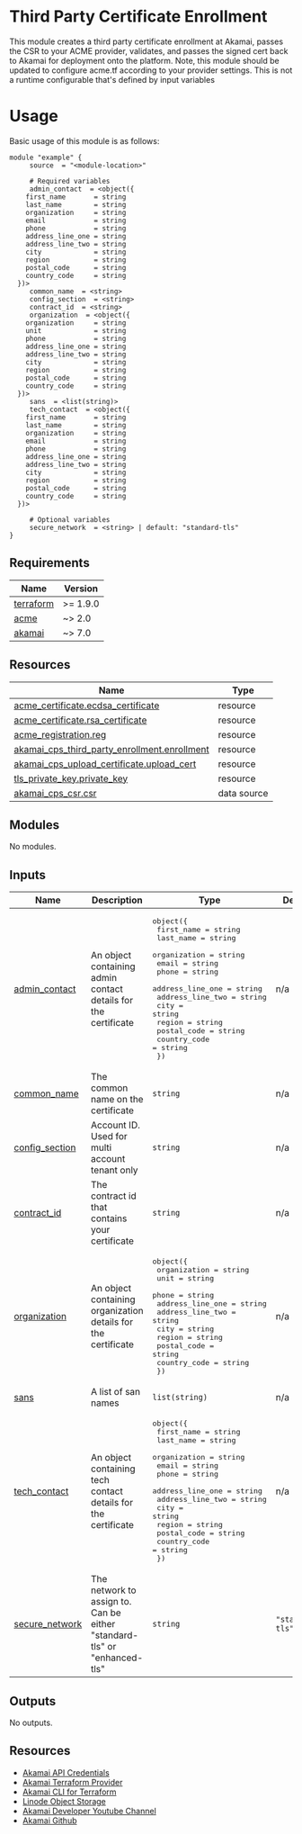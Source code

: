 <!-- BEGIN_TF_DOCS -->

# Third Party Certificate Enrollment

This module creates a third party certificate enrollment at Akamai, passes
the CSR to your ACME provider, validates, and passes the signed cert back
to Akamai for deployment onto the platform. Note, this module should be
updated to configure acme.tf according to your provider settings. This is
not a runtime configurable that's defined by input variables

# Usage
Basic usage of this module is as follows:

```hcl
module "example" {
  	 source  = "<module-location>"
  
	 # Required variables
  	 admin_contact  = <object({
    first_name       = string
    last_name        = string
    organization     = string
    email            = string
    phone            = string
    address_line_one = string
    address_line_two = string
    city             = string
    region           = string
    postal_code      = string
    country_code     = string
  })>
  	 common_name  = <string>
  	 config_section  = <string>
  	 contract_id  = <string>
  	 organization  = <object({
    organization     = string
    unit             = string
    phone            = string
    address_line_one = string
    address_line_two = string
    city             = string
    region           = string
    postal_code      = string
    country_code     = string
  })>
  	 sans  = <list(string)>
  	 tech_contact  = <object({
    first_name       = string
    last_name        = string
    organization     = string
    email            = string
    phone            = string
    address_line_one = string
    address_line_two = string
    city             = string
    region           = string
    postal_code      = string
    country_code     = string
  })>
  
	 # Optional variables
  	 secure_network  = <string> | default: "standard-tls"
}
 ```

## Requirements

| Name | Version |
|------|---------|
| <a name="requirement_terraform"></a> [terraform](#requirement\_terraform) | >= 1.9.0 |
| <a name="requirement_acme"></a> [acme](#requirement\_acme) | ~> 2.0 |
| <a name="requirement_akamai"></a> [akamai](#requirement\_akamai) | ~> 7.0 |

## Resources

| Name | Type |
|------|------|
| [acme_certificate.ecdsa_certificate](https://registry.terraform.io/providers/vancluever/acme/latest/docs/resources/certificate) | resource |
| [acme_certificate.rsa_certificate](https://registry.terraform.io/providers/vancluever/acme/latest/docs/resources/certificate) | resource |
| [acme_registration.reg](https://registry.terraform.io/providers/vancluever/acme/latest/docs/resources/registration) | resource |
| [akamai_cps_third_party_enrollment.enrollment](https://registry.terraform.io/providers/akamai/akamai/latest/docs/resources/cps_third_party_enrollment) | resource |
| [akamai_cps_upload_certificate.upload_cert](https://registry.terraform.io/providers/akamai/akamai/latest/docs/resources/cps_upload_certificate) | resource |
| [tls_private_key.private_key](https://registry.terraform.io/providers/hashicorp/tls/latest/docs/resources/private_key) | resource |
| [akamai_cps_csr.csr](https://registry.terraform.io/providers/akamai/akamai/latest/docs/data-sources/cps_csr) | data source |

## Modules

No modules.

## Inputs

| Name | Description | Type | Default | Required |
|------|-------------|------|---------|:--------:|
| <a name="input_admin_contact"></a> [admin\_contact](#input\_admin\_contact) | An object containing admin contact details for the certificate | <pre>object({<br/>    first_name       = string<br/>    last_name        = string<br/>    organization     = string<br/>    email            = string<br/>    phone            = string<br/>    address_line_one = string<br/>    address_line_two = string<br/>    city             = string<br/>    region           = string<br/>    postal_code      = string<br/>    country_code     = string<br/>  })</pre> | n/a | yes |
| <a name="input_common_name"></a> [common\_name](#input\_common\_name) | The common name on the certificate | `string` | n/a | yes |
| <a name="input_config_section"></a> [config\_section](#input\_config\_section) | Account ID. Used for multi account tenant only | `string` | n/a | yes |
| <a name="input_contract_id"></a> [contract\_id](#input\_contract\_id) | The contract id that contains your certificate | `string` | n/a | yes |
| <a name="input_organization"></a> [organization](#input\_organization) | An object containing organization details for the certificate | <pre>object({<br/>    organization     = string<br/>    unit             = string<br/>    phone            = string<br/>    address_line_one = string<br/>    address_line_two = string<br/>    city             = string<br/>    region           = string<br/>    postal_code      = string<br/>    country_code     = string<br/>  })</pre> | n/a | yes |
| <a name="input_sans"></a> [sans](#input\_sans) | A list of san names | `list(string)` | n/a | yes |
| <a name="input_tech_contact"></a> [tech\_contact](#input\_tech\_contact) | An object containing tech contact details for the certificate | <pre>object({<br/>    first_name       = string<br/>    last_name        = string<br/>    organization     = string<br/>    email            = string<br/>    phone            = string<br/>    address_line_one = string<br/>    address_line_two = string<br/>    city             = string<br/>    region           = string<br/>    postal_code      = string<br/>    country_code     = string<br/>  })</pre> | n/a | yes |
| <a name="input_secure_network"></a> [secure\_network](#input\_secure\_network) | The network to assign to. Can be either "standard-tls" or "enhanced-tls" | `string` | `"standard-tls"` | no |

## Outputs

No outputs.

## Resources
- [Akamai API Credentials](https://techdocs.akamai.com/developer/docs/set-up-authentication-credentials)
- [Akamai Terraform Provider](https://techdocs.akamai.com/terraform/docs)
- [Akamai CLI for Terraform](https://github.com/akamai/cli-terraform)
- [Linode Object Storage](https://www.linode.com/lp/object-storage/)
- [Akamai Developer Youtube Channel](https://www.youtube.com/c/AkamaiDeveloper)
- [Akamai Github](https://github.com/akamai)
<!-- END_TF_DOCS -->